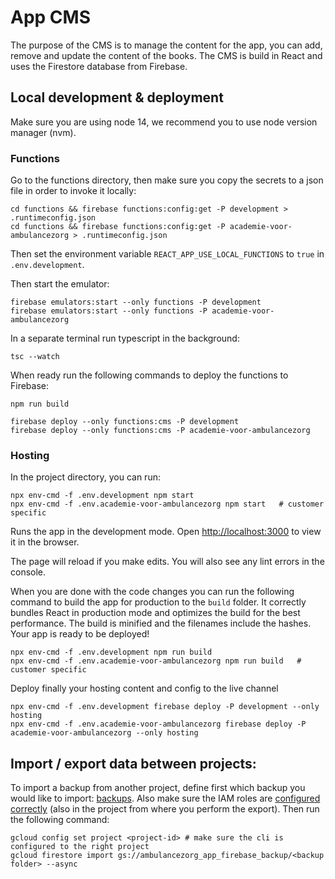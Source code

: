 # App CMS

The purpose of the CMS is to manage the content for the app, you can add, remove and update the content of the books. 
The CMS is build in React and uses the Firestore database from Firebase.

## Local development & deployment

Make sure you are using node 14, we recommend you to use node version manager (nvm).

### Functions

Go to the functions directory, then make sure you copy the secrets to a json file in order to invoke it locally: 

    cd functions && firebase functions:config:get -P development > .runtimeconfig.json
    cd functions && firebase functions:config:get -P academie-voor-ambulancezorg > .runtimeconfig.json

Then set the environment variable `REACT_APP_USE_LOCAL_FUNCTIONS` to `true` in `.env.development`.

Then start the emulator:

    firebase emulators:start --only functions -P development
    firebase emulators:start --only functions -P academie-voor-ambulancezorg

In a separate terminal run typescript in the background:

    tsc --watch

When ready run the following commands to deploy the functions to Firebase:

    npm run build

    firebase deploy --only functions:cms -P development
    firebase deploy --only functions:cms -P academie-voor-ambulancezorg

### Hosting

In the project directory, you can run:

    npx env-cmd -f .env.development npm start
    npx env-cmd -f .env.academie-voor-ambulancezorg npm start   # customer specific

Runs the app in the development mode.
Open [http://localhost:3000](http://localhost:3000) to view it in the browser.

The page will reload if you make edits.
You will also see any lint errors in the console.

When you are done with the code changes you can run the following command to build the app for production to the `build` folder.
It correctly bundles React in production mode and optimizes the build for the best performance.
The build is minified and the filenames include the hashes.
Your app is ready to be deployed!

    npx env-cmd -f .env.development npm run build
    npx env-cmd -f .env.academie-voor-ambulancezorg npm run build   # customer specific

Deploy finally your hosting content and config to the live channel

    npx env-cmd -f .env.development firebase deploy -P development --only hosting
    npx env-cmd -f .env.academie-voor-ambulancezorg firebase deploy -P academie-voor-ambulancezorg --only hosting

## Import / export data between projects:

To import a backup from another project, define first which backup you would like to import: [backups](https://console.cloud.google.com/storage/browser?project=ambulancezorg-app&prefix=).
Also make sure the IAM roles are [configured correctly](https://firebase.google.com/docs/firestore/manage-data/move-data) (also in the project from where you perform the export).
Then run the following command:

    gcloud config set project <project-id> # make sure the cli is configured to the right project
    gcloud firestore import gs://ambulancezorg_app_firebase_backup/<backup folder> --async